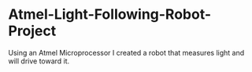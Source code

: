 # Atmel-Light-Following-Robot-Project
Using an Atmel Microprocessor I created a robot that measures light and will drive toward it.
